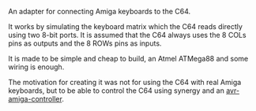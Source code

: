 An adapter for connecting Amiga keyboards to the C64.

It works by simulating the keyboard matrix which the C64 reads directly using two 8-bit ports. It is assumed that the C64 always uses the 8 COLs pins as outputs and the 8 ROWs pins as inputs.

It is made to be simple and cheap to build, an Atmel ATMega88 and some wiring is enough.

The motivation for creating it was not for using the C64 with real Amiga keyboards, but to be able to control the C64 using synergy and an [avr-amiga-controller](https://github.com/patrikaxelsson/avr-amiga-controller/tree/master/firmware).
